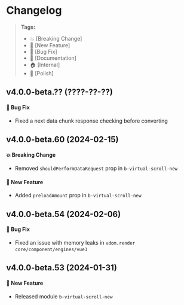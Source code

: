 Changelog
=========

> **Tags:**
> - :boom:       [Breaking Change]
> - :rocket:     [New Feature]
> - :bug:        [Bug Fix]
> - :memo:       [Documentation]
> - :house:      [Internal]
> - :nail_care:  [Polish]

## v4.0.0-beta.?? (????-??-??)

#### :bug: Bug Fix

* Fixed a next data chunk response checking before converting

## v4.0.0-beta.60 (2024-02-15)

#### :boom: Breaking Change

* Removed `shouldPerformDataRequest` prop in `b-virtual-scroll-new`

#### :rocket: New Feature

* Added `preloadAmount` prop in `b-virtual-scroll-new`

## v4.0.0-beta.54 (2024-02-06)

#### :bug: Bug Fix

* Fixed an issue with memory leaks in `vdom.render` `core/component/engines/vue3`

## v4.0.0-beta.53 (2024-01-31)

#### :rocket: New Feature

* Released module `b-virtual-scroll-new`
